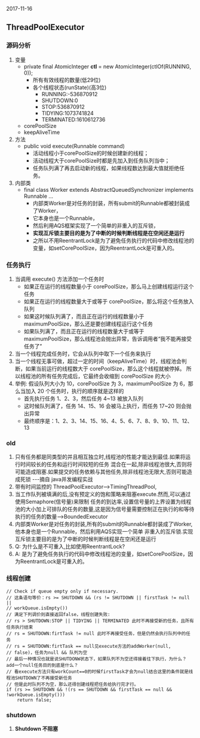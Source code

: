 2017-11-16

## ThreadPoolExecutor

### 源码分析
1. 变量
    - private final AtomicInteger **ctl** = new AtomicInteger(ctlOf(RUNNING, 0));
        - 所有有效线程的数量(低29位)
        - 各个线程状态(runState)(高3位)
            - RUNNING:-536870912
            - SHUTDOWN:0
            - STOP:536870912
            - TIDYING:1073741824
            - TERMINATED:1610612736
    - corePoolSize
    - keepAliveTime
2. 方法
    - public void execute(Runnable command)
        - 活动线程小于corePoolSize的时候创建新的线程；
        - 活动线程大于corePoolSize时都是先加入到任务队列当中；
        - 任务队列满了再去启动新的线程，如果线程数达到最大值就拒绝任务。
2. 内部类
    - final class Worker extends AbstractQueuedSynchronizer implements Runnable ...
        - 内部类Worker是对任务的封装，所有submit的Runnable都被封装成了Worker，
        - 它本身也是一个Runnable， 
        - 然后利用AQS框架实现了一个简单的非重入的互斥锁， 
        - **实现互斥锁主要目的是为了中断的时候判断线程是在空闲还是运行**
        - 之所以不用ReentrantLock是为了避免任务执行的代码中修改线程池的变量，如setCorePoolSize，因为ReentrantLock是可重入的。

### 任务执行
1. 当调用 execute() 方法添加一个任务时
    - 如果正在运行的线程数量小于 corePoolSize，那么马上创建线程运行这个任务
    - 如果正在运行的线程数量大于或等于 corePoolSize，那么将这个任务放入队列
    - 如果这时候队列满了，而且正在运行的线程数量小于 maximumPoolSize，那么还是要创建线程运行这个任务
    - 如果队列满了，而且正在运行的线程数量大于或等于 maximumPoolSize，那么线程池会抛出异常，告诉调用者“我不能再接受任务了”
2. 当一个线程完成任务时，它会从队列中取下一个任务来执行
3. 当一个线程无事可做，超过一定的时间（keepAliveTime）时，线程池会判断，如果当前运行的线程数大于 corePoolSize，那么这个线程就被停掉。
所以线程池的所有任务完成后，它最终会收缩到 corePoolSize 的大小    
4. 举例: 假设队列大小为 10，corePoolSize 为 3，maximumPoolSize 为 6，那么当加入 20 个任务时，执行的顺序就是这样的
    - 首先执行任务 1、2、3，然后任务 4~13 被放入队列
    - 这时候队列满了，任务 14、15、16 会被马上执行，而任务 17~20 则会抛出异常
    - 最终顺序是：1、2、3、14、15、16、4、5、6、7、8、9、10、11、12、13
    

### old
1. 只有任务都是同类型的并且相互独立时,线程池的性能才能达到最佳.如果将运行时间较长的任务和运行时间较短的任务
	混合在一起,除非线程池很大,否则将可能造成阻塞.如果提交的任务依赖与其他任务,除非线程池无限大,否则可能造成死锁
	---摘自 java并发编程实战
2. 带有时间监控的 ThreadPoolExecutor-->TimingThreadPool,
3. 当工作队列被填满的后,没有预定义的饱和策略来阻塞execute.然而,可以通过使用Semaphore(信号量)来限制
   任务的到达率,设置信号量的上界设置为线程池的大小加上可排队的任务的数量,这是因为信号量需要控制正在执行的和等待
   执行的任务的数量-->BoundedExecutor
4. 内部类Worker是对任务的封装,所有的submit的Runnable都封装成了Worker,他本身也是一个Runnable，然后利用AQS实现一个简单
非重入的互斥锁.实现互斥锁主要目的是为了中断的时候判断线程是在空闲还是运行
5. Q: 为什么是不可重入,比如使用ReentrantLock?
6. A: 是为了避免任务执行的代码中修改线程池的变量，如setCorePoolSize，因为ReentrantLock是可重入的。

### 线程创建
```$xslt
// Check if queue empty only if necessary.
// 这条语句等价：rs >= SHUTDOWN && (rs != SHUTDOWN || firstTask != null ||
// workQueue.isEmpty())
// 满足下列调价则直接返回false，线程创建失败:
// rs > SHUTDOWN:STOP || TIDYING || TERMINATED 此时不再接受新的任务，且所有任务执行结束
// rs = SHUTDOWN:firtTask != null 此时不再接受任务，但是仍然会执行队列中的任务
// rs = SHUTDOWN:firtTask == null见execute方法的addWorker(null,
// false)，任务为null && 队列为空
// 最后一种情况也就是说SHUTDONW状态下，如果队列不为空还得接着往下执行，为什么？add一个null任务目的到底是什么？
// 看execute方法只有workCount==0的时候firstTask才会为null结合这里的条件就是线程池SHUTDOWN了不再接受新任务
// 但是此时队列不为空，那么还得创建线程把任务给执行完才行。
if (rs >= SHUTDOWN && !(rs == SHUTDOWN && firstTask == null && !workQueue.isEmpty()))
    return false;
```

### shutdown
1. **Shutdown 不阻塞**